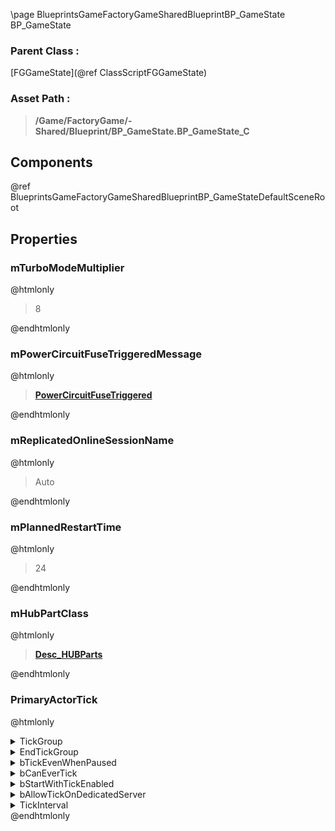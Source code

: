 \page BlueprintsGameFactoryGameSharedBlueprintBP_GameState BP_GameState
### Parent Class :
[FGGameState](@ref ClassScriptFGGameState)
### Asset Path :
<b><blockquote>/Game/FactoryGame/-Shared/Blueprint/BP_GameState.BP_GameState_C</blockquote></b>
## Components

@ref BlueprintsGameFactoryGameSharedBlueprintBP_GameStateDefaultSceneRoot

## Properties

### mTurboModeMultiplier
@htmlonly
<blockquote>8</blockquote>
@endhtmlonly

### mPowerCircuitFuseTriggeredMessage
@htmlonly
<b><a href="_blueprints_game_factory_game_interface_u_i_message_notification_power_circuit_fuse_triggered.html"><blockquote>PowerCircuitFuseTriggered</blockquote></a></b>
@endhtmlonly

### mReplicatedOnlineSessionName
@htmlonly
<blockquote>Auto</blockquote>
@endhtmlonly

### mPlannedRestartTime
@htmlonly
<blockquote>24</blockquote>
@endhtmlonly

### mHubPartClass
@htmlonly
<b><a href="_blueprints_game_factory_game_resource_parts_h_u_b_parts_desc__h_u_b_parts.html"><blockquote>Desc_HUBParts</blockquote></a></b>
@endhtmlonly

### PrimaryActorTick
@htmlonly
<details>
 <summary>TickGroup</summary>
<blockquote>0</blockquote>
</details>
<details>
 <summary>EndTickGroup</summary>
<blockquote>0</blockquote>
</details>
<details>
 <summary>bTickEvenWhenPaused</summary>
<blockquote>True</blockquote>
</details>
<details>
 <summary>bCanEverTick</summary>
<blockquote>True</blockquote>
</details>
<details>
 <summary>bStartWithTickEnabled</summary>
<blockquote>True</blockquote>
</details>
<details>
 <summary>bAllowTickOnDedicatedServer</summary>
<blockquote>True</blockquote>
</details>
<details>
 <summary>TickInterval</summary>
<blockquote>5</blockquote>
</details>
@endhtmlonly

